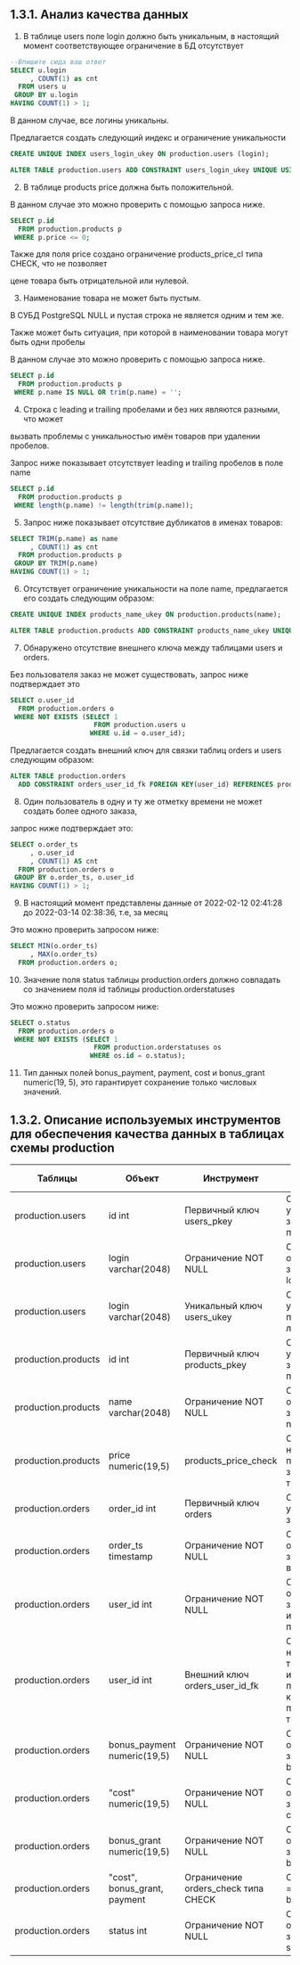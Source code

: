 ## 1.3.1. Анализ качества данных

1) В таблице users поле login должно быть уникальным, в настоящий момент соответствующее ограничение в БД отсутствует

  ```SQL
  --Впишите сюда ваш ответ
  SELECT u.login
       , COUNT(1) as cnt
    FROM users u
   GROUP BY u.login
  HAVING COUNT(1) > 1;
  ```

  В данном случае, все логины уникальны.

  Предлагается создать следующий индекс и ограничение уникальности

  ```SQL
  CREATE UNIQUE INDEX users_login_ukey ON production.users (login);

  ALTER TABLE production.users ADD CONSTRAINT users_login_ukey UNIQUE USING INDEX users_login_ukey;
  ```
  
2) В таблице products price должна быть положительной.

  В данном случае это можно проверить с помощью запроса ниже.

  ```SQL
  SELECT p.id
    FROM production.products p
   WHERE p.price <= 0;
  ```

  Также для поля price создано ограничение products_price_cl типа CHECK, что не позволяет 

  цене товара быть отрицательной или нулевой.
   
3) Наименование товара не может быть пустым.

  В СУБД PostgreSQL NULL и пустая строка не является одним и тем же.

  Также может быть ситуация, при которой в наименовании товара могут быть одни пробелы

  В данном случае это можно проверить с помощью запроса ниже.

  ```SQL
  SELECT p.id
    FROM production.products p
   WHERE p.name IS NULL OR trim(p.name) = '';
  ```

4) Cтрока с leading и trailing пробелами и без них являются разными, что может

  вызвать проблемы с уникальностью имён товаров при удалении пробелов.

  Запрос ниже показывает отсутствует leading и trailing пробелов в поле name

  ```SQL
  SELECT p.id
    FROM production.products p
   WHERE length(p.name) != length(trim(p.name));
  ```

5) Запрос ниже показывает отсутствие дубликатов в именах товаров:

  ```SQL
  SELECT TRIM(p.name) as name
       , COUNT(1) as cnt
    FROM production.products p
   GROUP BY TRIM(p.name)
  HAVING COUNT(1) > 1;
  ```

6) Отсутствует ограничение уникальности на поле name, предлагается его создать следующим образом:

  ```SQL 
  CREATE UNIQUE INDEX products_name_ukey ON production.products(name);

  ALTER TABLE production.products ADD CONSTRAINT products_name_ukey UNIQUE USING INDEX products_name_ukey;
  ```

7) Обнаружено отсутствие внешнего ключа между таблицами users и orders. 

  Без пользователя заказ не может существовать, запрос ниже подтверждает это

  ```SQL
  SELECT o.user_id
    FROM production.orders o
   WHERE NOT EXISTS (SELECT 1
                       FROM production.users u
                      WHERE u.id = o.user_id);
  ```

  Предлагается создать внешний ключ для связки таблиц orders и users следующим образом:

  ```SQL
  ALTER TABLE production.orders 
    ADD CONSTRAINT orders_user_id_fk FOREIGN KEY(user_id) REFERENCES production.users(id);
  ```

8) Один пользователь в одну и ту же отметку времени не может создать более одного заказа, 

  запрос ниже подтверждает это:

  ```SQL
  SELECT o.order_ts
       , o.user_id
       , COUNT(1) AS cnt 
    FROM production.orders o
   GROUP BY o.order_ts, o.user_id
  HAVING COUNT(1) > 1;
  ```

9) В настоящий момент представлены данные от 2022-02-12 02:41:28 до 2022-03-14 02:38:36, т.е, за месяц

  Это можно проверить запросом ниже:

  ```SQL
  SELECT MIN(o.order_ts)
       , MAX(o.order_ts) 
    FROM production.orders o;
  ```

10) Значение поля status таблицы production.orders должно совпадать со значением поля id таблицы production.orderstatuses

  Это можно проверить запросом ниже:

  ```SQL
  SELECT o.status
    FROM production.orders o
   WHERE NOT EXISTS (SELECT 1
                       FROM production.orderstatuses os
                      WHERE os.id = o.status);
  ```                    

11) Тип данных полей bonus_payment, payment, cost и bonus_grant numeric(19, 5), это гарантирует сохранение только числовых значений.

## 1.3.2. Описание используемых инструментов для обеспечения качества данных в таблицах схемы production

| Таблицы             | Объект                          | Инструмент                          | Для чего используется                                                                               |
| ------------------- | ------------------------------- | ------------------------------------| ----------------------------------------------------------------------------------------------------|
| production.users    | id int                          | Первичный ключ users_pkey           | Обеспечивает уникальность записей о пользователях                                                   |
| production.users    | login varchar(2048)             | Ограничение NOT NULL                | Обеспечивает отсутствие NULL-значений в поле login                                                  |
| production.users    | login varchar(2048)             | Уникальный ключ users_ukey          | Обеспечивает уникальность пользовательских логинов                                                  |
| production.products | id int                          | Первичный ключ products_pkey        | Обеспечивает уникальность записей о продуктах                                                       |
| production.products | name varchar(2048)              | Ограничение NOT NULL                | Обеспечивает отсутствие NULL-значений в поле name                                                   |
| production.products | price numeric(19,5)             | products_price_check                | Обеспечивает наличие только положительных значений цены товара                                      |
| production.orders   | order_id int                    | Первичный ключ orders               | Обеспечивает уникальность записей о заказах                                                         |
| production.orders   | order_ts timestamp              | Ограничение NOT NULL                | Обеспечивает отсутствие NULL-значений в дате и времени заказа                                       |
| production.orders   | user_id int                     | Ограничение NOT NULL                | Обеспечивает отсутствие NULL-значений в идентификаторах пользователей                               |
| production.orders   | user_id int                     | Внешний ключ orders_user_id_fk      | Обеспечивает наличие только тех идентификаторов пользователей, которые присутствуют в таблице users |
| production.orders   | bonus_payment numeric(19,5)     | Ограничение NOT NULL                | Обеспечивает отсутствие NULL-значений в поле bonus_payment                                          |
| production.orders   | "cost" numeric(19,5)            | Ограничение NOT NULL                | Обеспечивает отсутствие NULL-значений в поле cost                                                   |
| production.orders   | bonus_grant numeric(19,5)       | Ограничение NOT NULL                | Обеспечивает отсутствие NULL-значений в поле bonus_grant                                            |
| production.orders   | "cost", bonus_grant, payment    | Ограничение orders_check типа CHECK | Стоимость заказа = payment + bonus_payment                                                          |
| production.orders   | status int                      | Ограничение NOT NULL                | Обеспечивает отсутствие NULL-значений в поле status                                                 |
